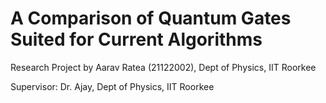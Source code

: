 # A Comparison of Quantum Gates Suited for Current Algorithms

Research Project by Aarav Ratea (21122002), Dept of Physics, IIT Roorkee

Supervisor: Dr. Ajay, Dept of Physics, IIT Roorkee
